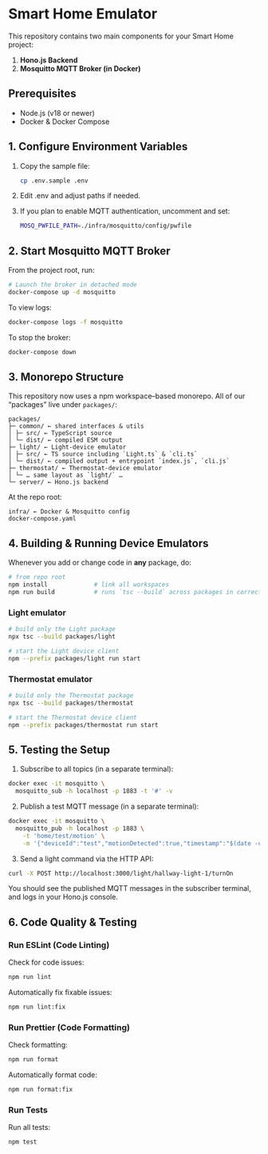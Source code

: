 # Smart Home Emulator

This repository contains two main components for your Smart Home project:

1. **Hono.js Backend**
2. **Mosquitto MQTT Broker (in Docker)**

## Prerequisites

- Node.js (v18 or newer)
- Docker & Docker Compose

## 1. Configure Environment Variables

1. Copy the sample file:

   ```bash
   cp .env.sample .env
   ```

2. Edit .env and adjust paths if needed.

3. If you plan to enable MQTT authentication, uncomment and set:

   ```bash
   MOSQ_PWFILE_PATH=./infra/mosquitto/config/pwfile
   ```

## 2. Start Mosquitto MQTT Broker

From the project root, run:

```bash
# Launch the broker in detached mode
docker-compose up -d mosquitto
```

To view logs:

```bash
docker-compose logs -f mosquitto
```

To stop the broker:

```bash
docker-compose down
```

## 3. Monorepo Structure

This repository now uses a npm workspace–based monorepo. All of our “packages” live under `packages/`:

```
packages/
├─ common/ ← shared interfaces & utils
│ ├─ src/ ← TypeScript source
│ └─ dist/ ← compiled ESM output
├─ light/ ← Light-device emulator
│ ├─ src/ ← TS source including `Light.ts` & `cli.ts`
│ └─ dist/ ← compiled output + entrypoint `index.js`, `cli.js`
├─ thermostat/ ← Thermostat-device emulator
│ └─ … same layout as `light/` …
└─ server/ ← Hono.js backend
```

At the repo root:

```
infra/ ← Docker & Mosquitto config
docker-compose.yaml
```

## 4. Building & Running Device Emulators

Whenever you add or change code in **any** package, do:

```bash
# from repo root
npm install             # link all workspaces
npm run build           # runs `tsc --build` across packages in correct order
```

### Light emulator

```bash
# build only the Light package
npx tsc --build packages/light

# start the Light device client
npm --prefix packages/light run start
```

### Thermostat emulator

```bash
# build only the Thermostat package
npx tsc --build packages/thermostat

# start the Thermostat device client
npm --prefix packages/thermostat run start
```

## 5. Testing the Setup

1. Subscribe to all topics (in a separate terminal):

```bash
docker exec -it mosquitto \
  mosquitto_sub -h localhost -p 1883 -t '#' -v
```

2. Publish a test MQTT message (in a separate terminal):

```bash
docker exec -it mosquitto \
  mosquitto_pub -h localhost -p 1883 \
    -t 'home/test/motion' \
    -m '{"deviceId":"test","motionDetected":true,"timestamp":"$(date -u +'%Y-%m-%dT%H:%M:%SZ')"}'
```

3. Send a light command via the HTTP API:

```bash
curl -X POST http://localhost:3000/light/hallway-light-1/turnOn
```

You should see the published MQTT messages in the subscriber terminal, and logs in your Hono.js console.

## 6. Code Quality & Testing

### Run ESLint (Code Linting)

Check for code issues:

```bash
npm run lint
```

Automatically fix fixable issues:

```bash
npm run lint:fix
```

### Run Prettier (Code Formatting)

Check formatting:

```bash
npm run format
```

Automatically format code:

```bash
npm run format:fix
```

### Run Tests

Run all tests:

```bash
npm test
```
